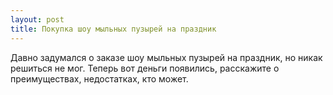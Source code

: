 ```yaml
---
layout: post 
title: Покупка шоу мыльных пузырей на праздник
--- 
```

Давно задумался о заказе шоу мыльных пузырей на праздник, но никак решиться не мог. Теперь вот деньги появились, расскажите о преимуществах, недостатках, кто может.
